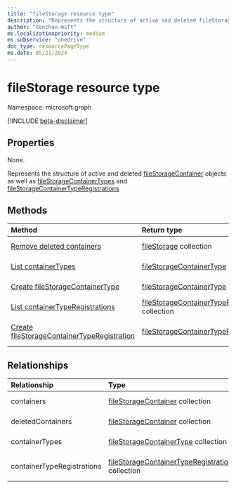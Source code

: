 ```yaml
---
title: "fileStorage resource type"
description: "Represents the structure of active and deleted fileStorageContainer objects."
author: "tonchan-msft"
ms.localizationpriority: medium
ms.subservice: "onedrive"
doc_type: resourcePageType
ms.date: 05/21/2024
---
```


# fileStorage resource type

Namespace: microsoft.graph

[!INCLUDE [beta-disclaimer](../../includes/beta-disclaimer.md)]

## Properties
None.

Represents the structure of active and deleted [fileStorageContainer](../resources/filestoragecontainer.md) objects as well as [fileStorageContainerTypes](../resources/filestoragecontainer.md) and [fileStorageContainerTypeRegistrations](../resources/filestoragecontainertyperegistration.md)

## Methods
|Method|Return type|Description|
|:---|:---|:---|
|[Remove deleted containers](../api/filestorage-delete-deletedcontainers.md)|[fileStorage](../resources/filestorage.md) collection|Delete the [fileStorageContainer](../resources/filestoragecontainer.md) objects and their properties.|
|[List containerTypes](../api/filestorage-list-containertypes.md)|[fileStorageContainerType](../resources/filestoragecontainertype.md) collection|List fileStorageContainerType objects|
|[Create fileStorageContainerType](../api/filestorage-post-containertypes.md)|[fileStorageContainerType](../resources/filestoragecontainertype.md)|Create a new fileStorageContainerType object.|
|[List containerTypeRegistrations](../api/filestorage-list-containertyperegistrations.md)|[fileStorageContainerTypeRegistration](../resources/filestoragecontainertyperegistration.md) collection| List containerTypeRegistration objects|
|[Create fileStorageContainerTypeRegistration](../api/filestorage-post-containertyperegistrations.md)|[fileStorageContainerTypeRegistration](../resources/filestoragecontainertyperegistration.md)|Create a new fileStorageContainerTypeRegistration object.|

## Relationships
|Relationship|Type|Description|
|:---|:---|:---|
|containers|[fileStorageContainer](../resources/filestoragecontainer.md) collection|The collection of active **fileStorageContainer** resources.|
|deletedContainers|[fileStorageContainer](../resources/filestoragecontainer.md) collection|The collection of deleted **fileStorageContainer** resources.|
|containerTypes|[fileStorageContainerType](../resources/filestoragecontainertype.md) collection|The collection of fileStorageContainerType resources|
|containerTypeRegistrations|[fileStorageContainerTypeRegistration](../resources/filestoragecontainertyperegistration.md) collection|The collection of fileStorageContainerTypeRegistration resources|
